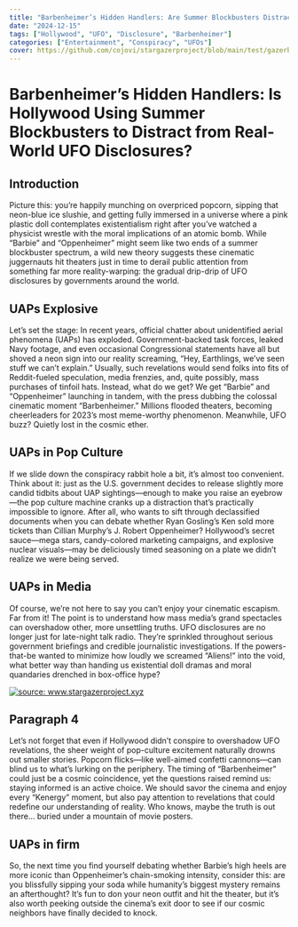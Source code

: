 ```yaml
---
title: "Barbenheimer’s Hidden Handlers: Are Summer Blockbusters Distracting Us from UFO Disclosures?"
date: "2024-12-15"
tags: ["Hollywood", "UFO", "Disclosure", "Barbenheimer"]
categories: ["Entertainment", "Conspiracy", "UFOs"]
cover: https://github.com/cojovi/stargazerproject/blob/main/test/gazerbanner.png
---
```


# Barbenheimer’s Hidden Handlers: Is Hollywood Using Summer Blockbusters to Distract from Real-World UFO Disclosures?

## Introduction
Picture this: you’re happily munching on overpriced popcorn, sipping that neon-blue ice slushie, and getting fully immersed in a universe where a pink plastic doll contemplates existentialism right after you’ve watched a physicist wrestle with the moral implications of an atomic bomb. While “Barbie” and “Oppenheimer” might seem like two ends of a summer blockbuster spectrum, a wild new theory suggests these cinematic juggernauts hit theaters just in time to derail public attention from something far more reality-warping: the gradual drip-drip of UFO disclosures by governments around the world.

## UAPs Explosive
Let’s set the stage: In recent years, official chatter about unidentified aerial phenomena (UAPs) has exploded. Government-backed task forces, leaked Navy footage, and even occasional Congressional statements have all but shoved a neon sign into our reality screaming, “Hey, Earthlings, we’ve seen stuff we can’t explain.” Usually, such revelations would send folks into fits of Reddit-fueled speculation, media frenzies, and, quite possibly, mass purchases of tinfoil hats. Instead, what do we get? We get “Barbie” and “Oppenheimer” launching in tandem, with the press dubbing the colossal cinematic moment “Barbenheimer.” Millions flooded theaters, becoming cheerleaders for 2023’s most meme-worthy phenomenon. Meanwhile, UFO buzz? Quietly lost in the cosmic ether.

<a href="https://github.com/cojovi/stargazerproject/blob/main/test/gazer1.png"/></a>

## UAPs in Pop Culture
If we slide down the conspiracy rabbit hole a bit, it’s almost too convenient. Think about it: just as the U.S. government decides to release slightly more candid tidbits about UAP sightings—enough to make you raise an eyebrow—the pop culture machine cranks up a distraction that’s practically impossible to ignore. After all, who wants to sift through declassified documents when you can debate whether Ryan Gosling’s Ken sold more tickets than Cillian Murphy’s J. Robert Oppenheimer? Hollywood’s secret sauce—mega stars, candy-colored marketing campaigns, and explosive nuclear visuals—may be deliciously timed seasoning on a plate we didn’t realize we were being served.

## UAPs in Media
Of course, we’re not here to say you can’t enjoy your cinematic escapism. Far from it! The point is to understand how mass media’s grand spectacles can overshadow other, more unsettling truths. UFO disclosures are no longer just for late-night talk radio. They’re sprinkled throughout serious government briefings and credible journalistic investigations. If the powers-that-be wanted to minimize how loudly we screamed “Aliens!” into the void, what better way than handing us existential doll dramas and moral quandaries drenched in box-office hype?

<a href="https://github.com/cojovi/stargazerproject/blob/main/test/gazer1(1).png"><img src="https://github.com/cojovi/stargazerproject/blob/main/test/gazer1(1).png" title="source: www.stargazerproject.xyz" /></a>

## Paragraph 4
Let’s not forget that even if Hollywood didn’t conspire to overshadow UFO revelations, the sheer weight of pop-culture excitement naturally drowns out smaller stories. Popcorn flicks—like well-aimed confetti cannons—can blind us to what’s lurking on the periphery. The timing of “Barbenheimer” could just be a cosmic coincidence, yet the questions raised remind us: staying informed is an active choice. We should savor the cinema and enjoy every “Kenergy” moment, but also pay attention to revelations that could redefine our understanding of reality. Who knows, maybe the truth is out there… buried under a mountain of movie posters.

## UAPs in firm
So, the next time you find yourself debating whether Barbie’s high heels are more iconic than Oppenheimer’s chain-smoking intensity, consider this: are you blissfully sipping your soda while humanity’s biggest mystery remains an afterthought? It’s fun to don your neon outfit and hit the theater, but it’s also worth peeking outside the cinema’s exit door to see if our cosmic neighbors have finally decided to knock.


